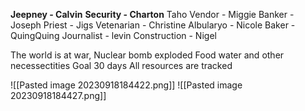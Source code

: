 **Jeepney - Calvin**
**Security - Charton** 
Taho Vendor - Miggie 
Banker - Joseph 
Priest - Jigs 
Vetenarian - Christine 
Albularyo - Nicole 
Baker - QuingQuing
Journalist - levin
Construction - Nigel

The world is at war, Nuclear bomb exploded
Food water and other necessectities 
Goal 30 days
All resources are tracked 


![[Pasted image 20230918184422.png]]
![[Pasted image 20230918184427.png]]
